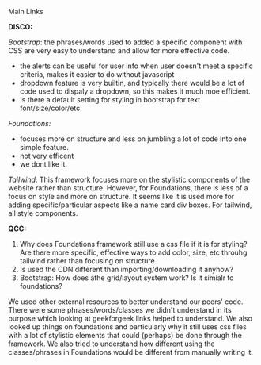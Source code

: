 Main Links

  **<link rel="stylesheet" href="https://dhbhdrzi4tiry.cloudfront.net/cdn/sites/foundation.min.css">**
 **<link href="https://cdn.jsdelivr.net/npm/bootstrap@5.3.3/dist/css/bootstrap.min.css" rel="stylesheet" integrity="sha384-QWTKZyjpPEjISv5WaRU9OFeRpok6YctnYmDr5pNlyT2bRjXh0JMhjY6hW+ALEwIH" crossorigin="anonymous">** 

**DISCO:**

*Bootstrap*: the phrases/words used to added a specific component with CSS are very easy to understand and allow for more effective code.
- the alerts can be useful for user info when user doesn't meet a specific criteria, makes it easier to do without javascript
- dropdown feature is very builtin, and typically there would be a lot of code used to dispaly a dropdown, so this makes it much moe efficient.
- Is there a default setting for styling in bootstrap for text font/size/color/etc.

*Foundations:*
- focuses more on structure and less on jumbling a lot of code into one simple feature.
- not very efficent
- we dont like it.

*Tailwind*: This framework focuses more on the stylistic components of the website rather than structure. However, for Foundations, there is less of a focus on style and more on structure. It seems like it is used more for adding specific/particular aspects like a name card div boxes. For tailwind, all style components.

**QCC:**
1. Why does Foundations framework still use a css file if it is for styling? Are there more specific, effective ways to add color, size, etc throuhg tailwind rather than focusing on structure.
2. Is used the CDN different than importing/downloading it anyhow?
3. Bootstrap:  How does athe grid/layout system work? Is it simialr to foundations?

We used other external resources to better understand our peers' code. There were some phrases/words/classes we didn't understand in its purpose which looking at geekforgeek links helped to understand. We also looked up things on foundations and particularly why it still uses css files with a lot of stylistic elements that could (perhaps) be done through the framework. We also tried to understand how different using the classes/phrases in Foundations would be different from manually writing it.
